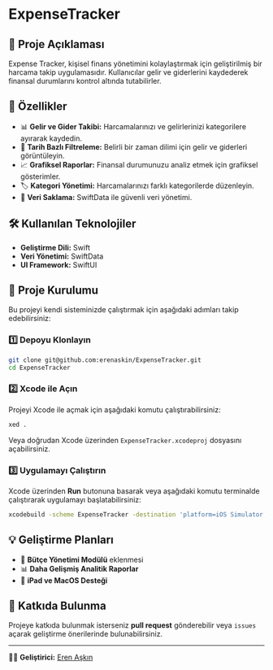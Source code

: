 # ExpenseTracker

## 📌 Proje Açıklaması
Expense Tracker, kişisel finans yönetimini kolaylaştırmak için geliştirilmiş bir harcama takip uygulamasıdır. Kullanıcılar gelir ve giderlerini kaydederek finansal durumlarını kontrol altında tutabilirler. 

## 🚀 Özellikler
- 📊 **Gelir ve Gider Takibi:** Harcamalarınızı ve gelirlerinizi kategorilere ayırarak kaydedin.
- 📅 **Tarih Bazlı Filtreleme:** Belirli bir zaman dilimi için gelir ve giderleri görüntüleyin.
- 📈 **Grafiksel Raporlar:** Finansal durumunuzu analiz etmek için grafiksel gösterimler.
- 🏷️ **Kategori Yönetimi:** Harcamalarınızı farklı kategorilerde düzenleyin.
- 💾 **Veri Saklama:** SwiftData ile güvenli veri yönetimi.

## 🛠️ Kullanılan Teknolojiler
- **Geliştirme Dili:** Swift
- **Veri Yönetimi:** SwiftData
- **UI Framework:** SwiftUI

## 📂 Proje Kurulumu
Bu projeyi kendi sisteminizde çalıştırmak için aşağıdaki adımları takip edebilirsiniz:

### 1️⃣ Depoyu Klonlayın
```sh
git clone git@github.com:erenaskin/ExpenseTracker.git
cd ExpenseTracker
```

### 2️⃣ Xcode ile Açın
Projeyi Xcode ile açmak için aşağıdaki komutu çalıştırabilirsiniz:
```sh
xed .
```
Veya doğrudan Xcode üzerinden `ExpenseTracker.xcodeproj` dosyasını açabilirsiniz.

### 3️⃣ Uygulamayı Çalıştırın
Xcode üzerinden **Run** butonuna basarak veya aşağıdaki komutu terminalde çalıştırarak uygulamayı başlatabilirsiniz:
```sh
xcodebuild -scheme ExpenseTracker -destination 'platform=iOS Simulator,name=iPhone 15'
```

## 💡 Geliştirme Planları
- 📅 **Bütçe Yönetimi Modülü** eklenmesi
- 📊 **Daha Gelişmiş Analitik Raporlar**
- 📱 **iPad ve MacOS Desteği**

## 🤝 Katkıda Bulunma
Projeye katkıda bulunmak isterseniz **pull request** gönderebilir veya `issues` açarak geliştirme önerilerinde bulunabilirsiniz.

---
👨‍💻 **Geliştirici:** [Eren Aşkın](https://github.com/erenaskin)

